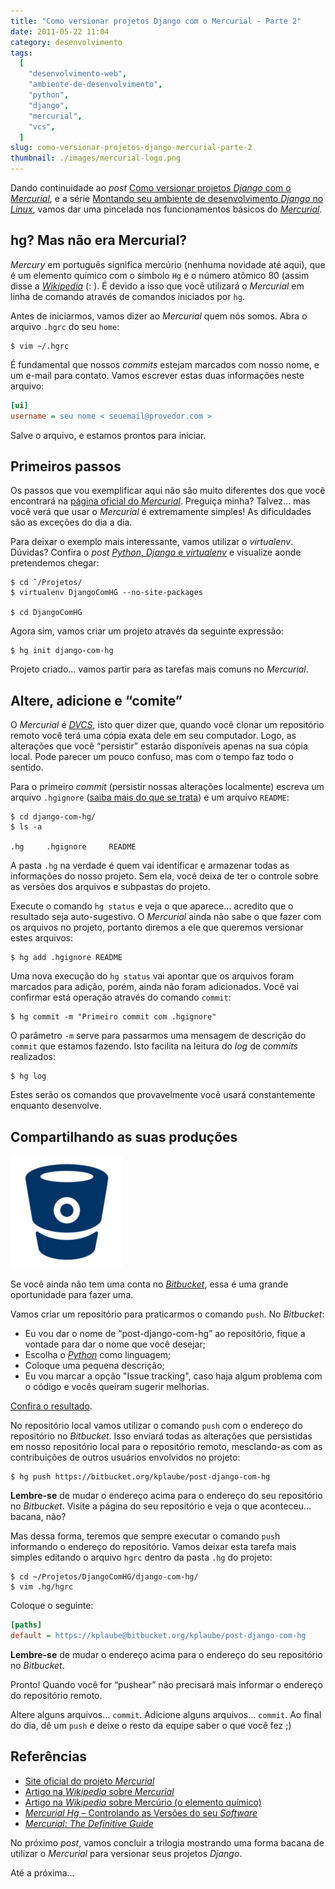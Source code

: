 ```yaml
---
title: "Como versionar projetos Django com o Mercurial - Parte 2"
date: 2011-05-22 11:04
category: desenvolvimento
tags:
  [
    "desenvolvimento-web",
    "ambiente-de-desenvolvimento",
    "python",
    "django",
    "mercurial",
    "vcs",
  ]
slug: como-versionar-projetos-django-mercurial-parte-2
thumbnail: ./images/mercurial-logo.png
---
```


Dando continuidade ao _post_ [Como versionar
projetos *Django* com o *Mercurial*][], e a série [Montando seu ambiente
de desenvolvimento *Django* no *Linux*][], vamos dar uma pincelada nos
funcionamentos básicos do [*Mercurial*][].

## hg? Mas não era Mercurial?

_Mercury_ em português significa mercúrio (nenhuma novidade até aqui),
que é um elemento químico com o símbolo `Hg` e o número atômico 80
(assim disse a [*Wikipedia*][] (: ). É devido a isso que você utilizará
o _Mercurial_ em linha de comando através de comandos iniciados por
`hg`.

Antes de iniciarmos, vamos dizer ao _Mercurial_ quem nós somos. Abra o
arquivo `.hgrc` do seu `home`:

```text
$ vim ~/.hgrc
```

É fundamental que nossos _commits_ estejam marcados com nosso nome, e um
e-mail para contato. Vamos escrever estas duas informações neste
arquivo:

```ini
[ui]
username = seu nome < seuemail@provedor.com >
```

Salve o arquivo, e estamos prontos para iniciar.

## Primeiros passos

Os passos que vou exemplificar aqui não são muito diferentes dos que
você encontrará na [página oficial do *Mercurial*][]. Preguiça minha?
Talvez… mas você verá que usar o _Mercurial_ é extremamente simples! As
dificuldades são as exceções do dia a dia.

Para deixar o exemplo mais interessante, vamos utilizar o _virtualenv_.
Dúvidas? Confira o _post_ [*Python*, *Django* e *virtualenv*][] e
visualize aonde pretendemos chegar:

```text
$ cd ˜/Projetos/
$ virtualenv DjangoComHG --no-site-packages

$ cd DjangoComHG
```

Agora sim, vamos criar um projeto através da seguinte expressão:

```text
$ hg init django-com-hg
```

Projeto criado… vamos partir para as tarefas mais comuns no _Mercurial_.

## Altere, adicione e “comite”

O _Mercurial_ é [*DVCS*][], isto quer dizer que, quando você clonar um
repositório remoto você terá uma cópia exata dele em seu computador.
Logo, as alterações que você “persistir” estarão disponíveis apenas na
sua cópia local. Pode parecer um pouco confuso, mas com o tempo faz todo
o sentido.

Para o primeiro _commit_ (persistir nossas alterações localmente)
escreva um arquivo `.hgignore` ([saiba mais do que se trata][]) e um
arquivo `README`:

```text
$ cd django-com-hg/
$ ls -a

.hg     .hgignore     README
```

A pasta `.hg` na verdade é quem vai identificar e armazenar todas as
informações do nosso projeto. Sem ela, você deixa de ter o controle
sobre as versões dos arquivos e subpastas do projeto.

Execute o comando `hg status` e veja o que aparece… acredito que o
resultado seja auto-sugestivo. O _Mercurial_ ainda não sabe o que fazer
com os arquivos no projeto, portanto diremos a ele que queremos
versionar estes arquivos:

```text
$ hg add .hgignore README
```

Uma nova execução do `hg status` vai apontar que os arquivos foram
marcados para adição, porém, ainda não foram adicionados. Você vai
confirmar está operação através do comando `commit`:

```text
$ hg commit -m "Primeiro commit com .hgignore"
```

O parâmetro `-m` serve para passarmos uma mensagem de descrição do
`commit` que estamos fazendo. Isto facilita na leitura do _log_ de
_commits_ realizados:

```text
$ hg log
```

Estes serão os comandos que provavelmente você usará constantemente
enquanto desenvolve.

## Compartilhando as suas produções

!["Logotipo do BitBucket"](./images/bitbucket-logo.png "Logotipo do BitBucket")

Se você ainda não tem uma conta no
[*Bitbucket*][], essa é uma grande oportunidade para fazer uma.

Vamos criar um repositório para praticarmos o comando `push`. No
_Bitbucket_:

- Eu vou dar o nome de “post-django-com-hg” ao repositório, fique a
  vontade para dar o nome que você desejar;
- Escolha o [*Python*][] como linguagem;
- Coloque uma pequena descrição;
- Eu vou marcar a opção "Issue tracking", caso haja algum problema com
  o código e vocês queiram sugerir melhorias.

[Confira o resultado][].

No repositório local vamos utilizar o comando `push` com o endereço do
repositório no _Bitbucket_. Isso enviará todas as alterações que
persistidas em nosso repositório local para o repositório remoto,
mesclando-as com as contribuições de outros usuários envolvidos no
projeto:

```text
$ hg push https://bitbucket.org/kplaube/post-django-com-hg
```

**Lembre-se** de mudar o endereço acima para o endereço do seu
repositório no _Bitbucket_. Visite a página do seu repositório e veja o
que aconteceu… bacana, não?

Mas dessa forma, teremos que sempre executar o comando `pus`h
informando o endereço do repositório. Vamos deixar esta tarefa mais
simples editando o arquivo `hgrc` dentro da pasta `.hg` do projeto:

```text
$ cd ~/Projetos/DjangoComHG/django-com-hg/
$ vim .hg/hgrc
```

Coloque o seguinte:

```ini
[paths]
default = https://kplaube@bitbucket.org/kplaube/post-django-com-hg
```

**Lembre-se** de mudar o endereço acima para o endereço do seu
repositório no _Bitbucket_.

Pronto! Quando você for “pushear” não precisará mais informar o endereço
do repositório remoto.

Altere alguns arquivos… `commit`. Adicione alguns arquivos…
`commit`. Ao final do dia, dê um `push` e deixe o resto da equipe
saber o que você fez ;)

## Referências

- [Site oficial do projeto *Mercurial*][]
- [Artigo na *Wikipedia* sobre *Mercurial*][]
- [Artigo na *Wikipedia* sobre Mercúrio (o elemento químico)][]
- [*Mercurial Hg* – Controlando as Versões do seu *Software*][]
- [*Mercurial*: *The Definitive Guide*][]

No próximo _post_, vamos concluir a trilogia mostrando uma forma bacana
de utilizar o _Mercurial_ para versionar seus projetos _Django_.

Até a próxima…

[como versionar projetos *django* com o *mercurial*]: /2011/05/10/como-versionar-projetos-django-mercurial-parte.html "Leia a primeira parte deste post"
[montando seu ambiente de desenvolvimento *django* no *linux*]: /2011/03/03/montando-seu-ambiente-de-desenvolvimento-django.html "Tá começando com Django? É usuário Linux? Este post pode te interessar"
[*mercurial*]: /tag/mercurial.html "Leia mais sobre Mercurial"
[*wikipedia*]: http://en.wikipedia.org/wiki/Mercury_(element) "Leia mais sobre o elemento químico Mercúrio"
[página oficial do *mercurial*]: http://mercurial.selenic.com/ "Visite a página oficial do projeto Mercurial"
[*python*, *django* e *virtualenv*]: /2011/03/18/python-django-virtualenv.html "Construa projetos isolados do seu sistema com virtualenv"
[*dvcs*]: http://en.wikipedia.org/wiki/Distributed_revision_control "Leia mais sobre Distributed Version Control System"
[saiba mais do que se trata]: http://mercurial.selenic.com/wiki/.hgignore "Entenda para que serve o arquivo .hgignore"
[*bitbucket*]: http://bitbucket.org/ "Bitbucket, compartilhe o seu código"
[*python*]: /tag/python.html "Leia mais sobre Python"
[confira o resultado]: https://bitbucket.org/kplaube/post-django-com-hg "Confira o repositório criado no Bitbucket"
[site oficial do projeto *mercurial*]: http://mercurial.selenic.com/ "Mercurial, work easier, work faster"
[artigo na *wikipedia* sobre *mercurial*]: http://en.wikipedia.org/wiki/Mercurial "Leia mais sobre Mercurial na Wikipedia"
[artigo na *wikipedia* sobre mercúrio (o elemento químico)]: http://en.wikipedia.org/wiki/Mercury_(element) "Leia mais sobre Mercúrio no Wikipedia"
[*mercurial hg* – controlando as versões do seu *software*]: http://tocadoelfo.blogspot.com/2011/03/mercurial-hg-controlando-as-versoes-do.html "Excelente post sobre Mercurial, TI e gerência de projetos"
[*mercurial*: *the definitive guide*]: http://hgbook.red-bean.com/read/ "Excelente e-book de Bryan O'Sullivan sobre Mercurial"
